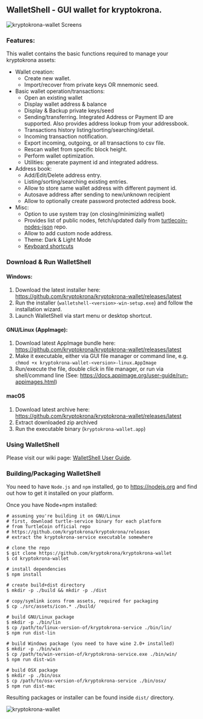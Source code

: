 ## WalletShell - GUI wallet for kryptokrona.

![kryptokrona-wallet Screens](https://kryptokrona.se/wp-content/uploads/2019/05/opened-wallet.jpeg "kryptokrona Wallet Screens")

### Features:

This wallet contains the basic functions required to manage your kryptokrona assets:

* Wallet creation:
  * Create new wallet.
  * Import/recover from private keys OR mnemonic seed.
* Basic wallet operation/transactions:
  * Open an existing  wallet
  * Display wallet address & balance
  * Display & Backup private keys/seed
  * Sending/transferring. Integrated Address or Payment ID are supported. Also provides address lookup from your addressbook.
  * Transactions history listing/sorting/searching/detail.
  * Incoming transaction notification.
  * Export incoming, outgoing, or all transactions to csv file.
  * Rescan wallet from specific block height.
  * Perform wallet optimization.
  * Utilities: generate payment id and integrated address.
* Address book:
  * Add/Edit/Delete address entry.
  * Listing/sorting/searching existing entries.
  * Allow to store same wallet address with different payment id.
  * Autosave address after sending to new/unknown recipient
  * Allow to optionally create password protected address book.
* Misc:
  * Option to use system tray (on closing/minimizing wallet)
  * Provides list of public nodes, fetch/updated daily from [turtlecoin-nodes-json](https://github.com/turtlecoin/turtlecoin-nodes-json) repo.
  * Allow to add custom node address.
  * Theme: Dark & Light Mode
  * [Keyboard shortcuts](docs/shortcut.md)

### Download &amp; Run WalletShell

#### Windows:
1. Download the latest installer here: https://github.com/kryptokrona/kryptokrona-wallet/releases/latest
2. Run the installer (`walletshell-<version>-win-setup.exe`) and follow the installation wizard.
3. Launch WalletShell via start menu or desktop shortcut.

#### GNU/Linux (AppImage):
1. Download latest AppImage bundle here: https://github.com/kryptokrona/kryptokrona-wallet/releases/latest
2. Make it executable, either via GUI file manager or command line, e.g. `chmod +x kryptokrona-wallet-<version>-linux.AppImage`
3. Run/execute the file, double click in file manager, or run via shell/command line (See: https://docs.appimage.org/user-guide/run-appimages.html)

#### macOS
1. Download latest archive here: https://github.com/kryptokrona/kryptokrona-wallet/releases/latest
2. Extract downloaded zip archived
3. Run the executable binary (`kryptokrona-wallet.app`)

### Using WalletShell
Please visit our wiki page: [WalletShell User Guide](../../wiki).

### Building/Packaging WalletShell
You need to have `Node.js` and `npm` installed, go to https://nodejs.org and find out how to get it installed on your platform.

Once you have Node+npm installed:
```
# assuming you're building it on GNU/Linux
# first, download turtle-service binary for each platform
# from TurtleCoin official repo
# https://github.com/kryptokrona/kryptokrona/releases
# extract the kryptokrona-service executable somewhere

# clone the repo
$ git clone https://github.com/kryptokrona/kryptokrona-wallet
$ cd kryptokrona-wallet

# install dependencies
$ npm install

# create build+dist directory
$ mkdir -p ./build && mkdir -p ./dist

# copy/symlink icons from assets, required for packaging
$ cp ./src/assets/icon.* ./build/

# build GNU/Linux package
$ mkdir -p ./bin/lin
$ cp /path/to/linux-version-of/kryptokrona-service ./bin/lin/
$ npm run dist-lin

# build Windows package (you need to have wine 2.0+ installed)
$ mkdir -p ./bin/win
$ cp /path/to/win-version-of/kryptokrona-service.exe ./bin/win/
$ npm run dist-win

# build OSX package
$ mkdir -p ./bin/osx
$ cp /path/to/osx-version-of/kryptokrona-service ./bin/osx/
$ npm run dist-mac
```

Resulting packages or installer can be found inside `dist/` directory.

![kryptokrona-wallet](https://kryptokrona.se/wp-content/uploads/2019/04/xkr-wallet-2400x1800.png)
